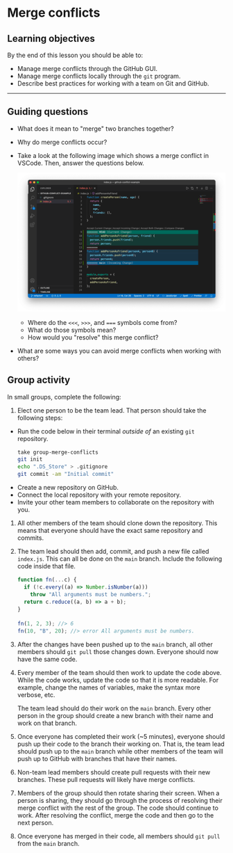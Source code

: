 # Merge conflicts

## Learning objectives

By the end of this lesson you should be able to:

- Manage merge conflicts through the GitHub GUI.
- Manage merge conflicts locally through the `git` program.
- Describe best practices for working with a team on Git and GitHub.

---

## Guiding questions

- What does it mean to "merge" two branches together?

- Why do merge conflicts occur?

- Take a look at the following image which shows a merge conflict in VSCode. Then, answer the questions below.

  ![Conflict highlighting in VSCode.](../assets/vscode-conflict.png)

  - Where do the `<<<`, `>>>`, and `===` symbols come from?
  - What do those symbols mean?
  - How would you "resolve" this merge conflict?

- What are some ways you can avoid merge conflicts when working with others?

## Group activity

In small groups, complete the following:

1. Elect one person to be the team lead. That person should take the following steps:

- Run the code below in their terminal _outside of_ an existing `git` repository.
  ```bash
  take group-merge-conflicts
  git init
  echo ".DS_Store" > .gitignore
  git commit -am "Initial commit"
  ```
- Create a new repository on GitHub.
- Connect the local repository with your remote repository.
- Invite your other team members to collaborate on the repository with you.

1. All other members of the team should clone down the repository. This means that everyone should have the exact same repository and commits.

1. The team lead should then add, commit, and push a new file called `index.js`. This can all be done on the `main` branch. Include the following code inside that file.

   ```js
   function fn(...c) {
     if (!c.every((a) => Number.isNumber(a)))
       throw "All arguments must be numbers.";
     return c.reduce((a, b) => a + b);
   }

   fn(1, 2, 3); //> 6
   fn(10, "B", 20); //> error All arguments must be numbers.
   ```

1. After the changes have been pushed up to the `main` branch, all other members should `git pull` those changes down. Everyone should now have the same code.

1. Every member of the team should then work to update the code above. While the code works, update the code so that it is more readable. For example, change the names of variables, make the syntax more verbose, etc.

   The team lead should do their work on the `main` branch. Every other person in the group should create a new branch with their name and work on that branch.

1. Once everyone has completed their work (~5 minutes), everyone should push up their code to the branch their working on. That is, the team lead should push up to the `main` branch while other members of the team will push up to GitHub with branches that have their names.

1. Non-team lead members should create pull requests with their new branches. These pull requests will likely have merge conflicts.

1. Members of the group should then rotate sharing their screen. When a person is sharing, they should go through the process of resolving their merge conflict with the rest of the group. The code should continue to work. After resolving the conflict, merge the code and then go to the next person.

1. Once everyone has merged in their code, all members should `git pull` from the `main` branch.
